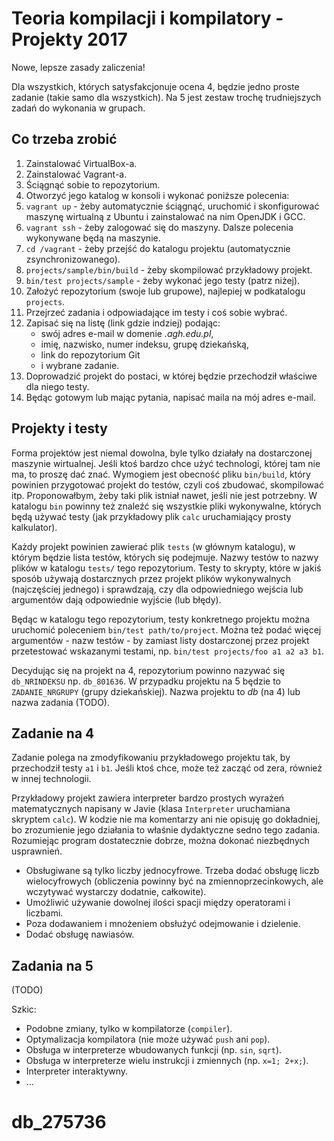 Teoria kompilacji i kompilatory - Projekty 2017
===============================================

Nowe, lepsze zasady zaliczenia!

Dla wszystkich, których satysfakcjonuje ocena 4, będzie jedno proste zadanie (takie samo dla wszystkich). Na 5 jest zestaw trochę trudniejszych zadań do wykonania w grupach.

Co trzeba zrobić
----------------

  1. Zainstalować VirtualBox-a.
  2. Zainstalować Vagrant-a.
  3. Ściągnąć sobie to repozytorium.
  4. Otworzyć jego katalog w konsoli i wykonać poniższe polecenia:
  5. `vagrant up` - żeby automatycznie ściągnąć, uruchomić i skonfigurować maszynę wirtualną z Ubuntu i zainstalować na nim OpenJDK i GCC.
  6. `vagrant ssh` - żeby zalogować się do maszyny. Dalsze polecenia wykonywane będą na maszynie.
  7. `cd /vagrant` - żeby przejść do katalogu projektu (automatycznie zsynchronizowanego).
  8. `projects/sample/bin/build` - żeby skompilować przykładowy projekt.
  9. `bin/test projects/sample` - żeby wykonać jego testy (patrz niżej).
 10. Założyć repozytorium (swoje lub grupowe), najlepiej w podkatalogu `projects`.
 11. Przejrzeć zadania i odpowiadające im testy i coś sobie wybrać.
 12. Zapisać się na listę (link gdzie indziej) podając:
     * swój adres e-mail w domenie *.agh.edu.pl*,
     * imię, nazwisko, numer indeksu, grupę dziekańską,
     * link do repozytorium Git
     * i wybrane zadanie.
 13. Doprowadzić projekt do postaci, w której będzie przechodził właściwe dla niego testy.
 14. Będąc gotowym lub mając pytania, napisać maila na mój adres e-mail.


Projekty i testy
----------------

Forma projektów jest niemal dowolna, byle tylko działały na dostarczonej maszynie wirtualnej. Jeśli ktoś bardzo chce użyć technologi, której tam nie ma, to proszę dać znać. Wymogiem jest obecność pliku `bin/build`, który powinien przygotować projekt do testów, czyli coś zbudować, skompilować itp. Proponowałbym, żeby taki plik istniał nawet, jeśli nie jest potrzebny. W katalogu `bin` powinny też znaleźć się wszystkie pliki wykonywalne, których będą używać testy (jak przykładowy plik `calc` uruchamiający prosty kalkulator).

Każdy projekt powinien zawierać plik `tests` (w głównym katalogu), w którym będzie lista testów, których się podejmuje. Nazwy testów to nazwy plików w katalogu `tests/` tego repozytorium. Testy to skrypty, które w jakiś sposób używają dostarcznych przez projekt plików wykonywalnych (najczęściej jednego) i sprawdzają, czy dla odpowiedniego wejścia lub argumentów dają odpowiednie wyjście (lub błędy).

Będąc w katalogu tego repozytorium, testy konkretnego projektu można uruchomić poleceniem `bin/test path/to/project`. Można też podać więcej argumentów - nazw testów - by zamiast listy dostarczonej przez projekt przetestować wskazanymi testami, np. `bin/test projects/foo a1 a2 a3 b1`.

Decydując się na projekt na 4, repozytorium powinno nazywać się `db_NRINDEKSU` np. `db_801636`. W przypadku projektu na 5 będzie to `ZADANIE_NRGRUPY` (grupy dziekańskiej). Nazwa projektu to *db* (na 4) lub nazwa zadania (TODO).


Zadanie na 4
------------

Zadanie polega na zmodyfikowaniu przykładowego projektu tak, by przechodził testy `a1` i `b1`. Jeśli ktoś chce, może też zacząć od zera, również w innej technologii.

Przykładowy projekt zawiera interpreter bardzo prostych wyrażeń matematycznych napisany w Javie (klasa `Interpreter` uruchamiana skryptem `calc`). W kodzie nie ma komentarzy ani nie opisuję go dokładniej, bo zrozumienie jego działania to właśnie dydaktyczne sedno tego zadania. Rozumiejąc program dostatecznie dobrze, można dokonać niezbędnych usprawnień.

   * Obsługiwane są tylko liczby jednocyfrowe. Trzeba dodać obsługę liczb wielocyfrowych (obliczenia powinny być na zmiennoprzecinkowych, ale wczytywać wystarczy dodatnie, całkowite).
   * Umożliwić używanie dowolnej ilości spacji między operatorami i liczbami.
   * Poza dodawaniem i mnożeniem obsłużyć odejmowanie i dzielenie.
   * Dodać obsługę nawiasów.


Zadania na 5
------------

(TODO)

Szkic:

  * Podobne zmiany, tylko w kompilatorze (`compiler`).
  * Optymalizacja kompilatora (nie może używać `push` ani `pop`).
  * Obsługa w interpreterze wbudowanych funkcji (np. `sin`, `sqrt`).
  * Obsługa w interpreterze wielu instrukcji i zmiennych (np. `x=1; 2+x;`).
  * Interpreter interaktywny.
  * ...
# db_275736
